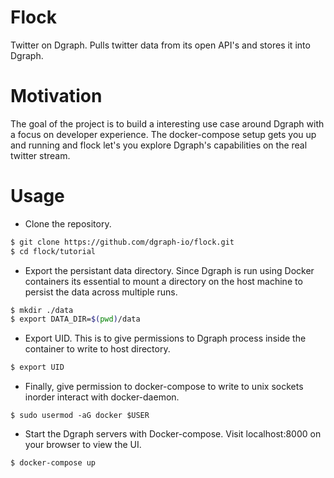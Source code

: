 # Flock 
Twitter on Dgraph. Pulls twitter data from its open API's and stores it into Dgraph.  

# Motivation 
The goal of the project is to build a interesting use case around Dgraph with a focus on developer experience. The docker-compose setup gets you up and running and flock let's you explore Dgraph's capabilities on the real twitter stream. 

# Usage 

- Clone the repository. 
```sh
$ git clone https://github.com/dgraph-io/flock.git
$ cd flock/tutorial
```

- Export the persistant data directory. Since Dgraph is run using Docker containers its essential to mount a directory on the host machine to persist the data across multiple runs. 
```sh
$ mkdir ./data
$ export DATA_DIR=$(pwd)/data
```

- Export UID. This is to give permissions to Dgraph process inside the container to write to host directory.   
```sh
$ export UID
```

- Finally, give permission to docker-compose to write to unix sockets inorder interact with docker-daemon.
```
$ sudo usermod -aG docker $USER
```

- Start the Dgraph servers with Docker-compose. Visit localhost:8000 on your browser to view the UI.
```sh 
$ docker-compose up
```
